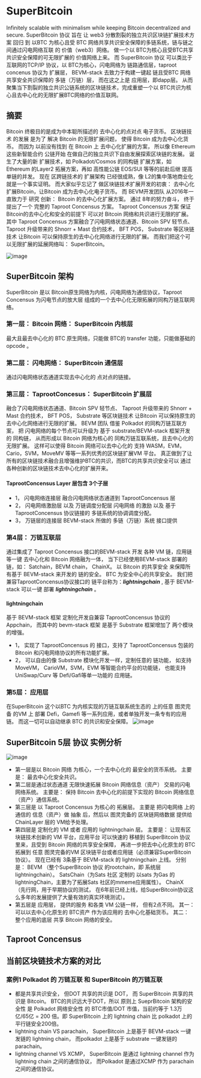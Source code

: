 # SuperBitcoin
Infinitely scalable with minimalism while keeping Bitcoin decentralized and secure.
SuperBitcoin 协议 旨在 让 web3 分散割裂的独立共识区块链扩展技术方案 回归 到 以BTC 为核心且受 BTC 网络共享共识安全保障的多链系统，链与链之间通过闪电网络互联 的 价值（web3）网络。
做一个以 BTC为核心且受BTC共享共识安全保障的可无限扩展的 价值网络上来。 而 SuperBitcoin 协议 可以类比于 互联网的TCP/IP 协议，以 BTC为核心，闪电网络为 链路通信层，taproot concenus 协议为 扩展层， BEVM-stack 去致力于构建一键起 链且受BTC 网络共享安全共识保障的 多链（万链）层， 而在这之上是 应用层，即dapp层。 
从而聚集当下割裂的独立共识公链系统的区块链技术，完成重塑一个以 BTC共识为核心且去中心化的无限扩展BTC网络的价值互联网。


## 摘要
Bitcoin 终极目的是成为中本聪所描述的 去中心化的点对点 电子货币。
区块链技术 的发展 是为了 解决 Bitcoin 的无限扩展问题， 使得 Bitcoin 成为去中心化货币。
而因为 以前没有找到 在 Bitcoin 上 去中心化扩展的方案， 所以像 Ethereum 这些新智能合约 公链开始 在做自己的独立共识下自由发展探索区块链的发展。
诞生了大量的新 扩展技术，如 Polkadot/Cosmos 的同构链 扩展方案，如 Ethereum 的Layer2 拓展方案，再如 高性能公链 EOS/SUI 等等的前赴后继 提高单链的并发。 
现在 区跨链技术的 扩展架构 已经很成熟，像 L2的集中落地商业化就是一个事实证明。 而大家似乎忘记了 做区块链技术扩展开发的初衷： 去中心化扩展Bitcoin，让Bitcoin 成为去中心化电子货币。
而 BEVM开发团队 从2016年一直致力于 研究 创新： Bitcoin 的去中心化扩展方案。 通过 8年的努力奋斗， 终于提出了一个 完整的 Taproot Concensus 方案。 
Taproot Concensus 方案 保证 Bitcoin的去中心化和安全的前提下 可以对 Bitcoin 网络和共识进行无限的扩展。
其中 Taproot Concensus 方案融合了闪电网络状态通道、Bitcoin SPV 轻节点、 Taproot 升级带来的 Shnorr + Mast 合约技术， BFT POS， Substrate 等区块链技术 让Bitcoin 可以保持原生的去中心化网络进行无限的扩展。
而我们把这个可以无限扩展的延展网络叫： SuperBitcoin。


![image](https://github.com/user-attachments/assets/577b5cfc-2934-4e07-89c0-25943cfb9a1a)
## SuperBitcoin 架构
SuperBitcoin 是以 Bitcoin原生网络为内核，闪电网络为通信协议，Taproot Concensus 为闪电节点的放大层 组成的一个去中心化无限拓展的同构万链互联网络。
### 第一层： Bitcoin 网络： SuperBitcoin 内核层
最大且最去中心化的 BTC 原生网络，只能做 BTC的 transfer 功能，只能做基础的 opcode 。
### 第二层： 闪电网络： SuperBitcoin 通信层
通过闪电网络状态通道实现去中心化的 点对点的链接。
### 第三层： TaprootConcesus： SuperBitcoin 扩展层
融合了闪电网络状态通道、Bitcoin SPV 轻节点、 Taproot 升级带来的 Shnorr + Mast 合约技术， BFT POS， Substrate 等区块链技术 让Bitcoin 可以保持原生的去中心化网络进行无限的扩展。
BEVM 团队 借鉴 Polkadot 的同构万链互联方案， 把 闪电网络的每个节点可以升级为 基于 substrate/BEVM-stack 框架开发的 同构链， 从而形成以 Bitcoin 网络为核心的 同构万链互联系统，且去中心化的无限扩展。 
这样可以使得 Bitcoin 网络可以去中心化的 支持 WASM，EVM，Cario，SVM，MoveMV 等等一系列优秀的区块链扩展VM 平台。 真正做到了让所有的区块链技术融合且增强维护BTC的共识，而BTC的共享共识安全可以 通过各种创新的区块链技术去中心化的扩展开来。

#### TaprootConcensus Layer 层包含 3个子层
- 1， 闪电网络连接层
融合闪电网络状态通道到 TaprootConcensus 层
- 2， 闪电网络激励层 以及 万链调度分配层
 闪电网络 的激励 以及 基于TaprootConcensus 协议链接的 多链系统的协调调度分配。
- 3， 万链层的连接层
BEVM-stack 所做的 多链（万链）系统 接口提供

### 第4层： 万链互联层
通过集成了 Taproot Concensus 接口的BEVM-stack 开发 各种 VM 链，应用链等一键 去中心化和 Bitcoin 网络融为一体， 当下已经使用BEVM-stack 部署的链，如： Satchain，BEVM chain， ChainX。
以 Bitcoin 的共享安全 来保障所有基于 BEVM-stack 来开发的 链的安全。 BTC 为安全中心的共享安全。
我们把兼容TaprootConcensus协议接口的 链平台称为：***lightningchain*** , 基于 BEVM-stack 可以一键 部署 ***lightningchain*** 。 
#### lightningchain
基于 BEVM-stack 框架 定制化开发自兼容 TaprootConcensus 协议的 Appchain， 而其中的 bevm-stack 框架 是基于 Substrate 框架增加了 两个模块的增强。
- 1， 实现了 TaprootConcensus 的 接口，支持了 TaprootConcensus 包装的 Bitcoin 和闪电网络协议的所有功能扩展。
- 2， 可以自由的像 Substrate 模块化开发一样，定制任意的 链功能， 如支持 MoveVM， CarioVM，SVM，EVM 等智能合约平台的功能链， 也能支持 UniSwap/Curv 等 Defi/Gafi等单一功能的 应用链。

### 第5层： 应用层
在SuperBitcoin 这个以BTC 为内核实现的万链互联系统生态的 上的任意 图灵完备 的VM 上 部署 Defi，Gamefi 等一系列应用，或者单独开发一条专有的应用链。 而这一切可以自动继承 BTC 的共识和安全保障。
![image](https://github.com/user-attachments/assets/f7f54ac2-1a6e-4129-91f2-bcea884e1492)



## SuperBitcoin 5层 协议 实例分析
![image](https://github.com/user-attachments/assets/49bd50fa-11e4-4e25-a745-d9ef22d0cf73)
- 第一层是以 Bitcoin 网络 为核心，一个去中心化的 最安全的货币系统。 主要是： 最去中心化安全共识。
- 第二层是通过状态通道 无限快速拓展 Bitcoin 网络信息（资产） 交易的闪电网络系统。 主要是： 保持 Bitcoin 去中心化的前提下实现的 Bitcoin 网络信息（资产）通信系统。
- 第三层是 以 Taproot Concensus 为核心的 拓展层。 主要是 把闪电网络 上的通信的 信息（资产）做 抽象 后，然后以 图灵完备的 区块链网络数据 提供给  ChainLayer 层的 VM给予处理。
- 第四层是 定制化的 VM 或者 应用的 lightningchain 层。 主要是： 让现有区块链技术创新的 VM 平台，应用平台 可以快速的 移植到 SuperBitcoin 协议里来，且受到 Bitcoin 网络的共享安全保障， 再进一步把去中心化原生的 BTC 拓展到 任意 图灵完备的VM 区块链平台或者应用链（必须兼容SuperBitcoin 协议）。
现在已经有 3条基于 BEVM-stack 的 lightningchain 上线。 分别是： BEVM （整个SuperBitcoin 协议 的rootchain，即 系统层 lightningchain）。 SatsChain（为Sats 社区 定制的 以sats 为Gas 的 lightningChain，主要为了拓展Sats 社区的mmeme应用属性）。 ChainX （先行网，用于早期协议的测试， 在6年前已经上线，给SuperBitcoin协议这么多年的发展提供了大量有效的真实环境测试）。
- 第五层是 应用层， 提供的服务 和各类 VM 公链一样， 但有2点不同。 其一： 可以以去中心化原生的 BTC资产 作为该应用的 去中心化基础货币。 其二： 整个应用的底层 共享 Bitcoin 网络的安全。


## Taproot Concensus

## 当前区块链技术方案的对比

### 案例1 Polkadot 的 万链互联 和 SuperBitcoin 的万链互联
-  都是共享共识安全， 但DOT 共享的共识是 DOT， 而 SuperBitcoin 共享的共识是 Bitcoin。 BTC的共识远大于DOT，所以 原则上 SueprBitcoin 架构的安全性 是 Polkadot 网络安全性 的 BTC市值/DOT 市值，当前约等于 1.3万亿/65亿 = 200 倍。即 SuperBitcoin 上的 lightning chain 比 polkadot 上的平行链安全200倍。
-  lightning chain VS parachain， SuperBitcoin 上是基于 BEVM-stack 一键发链的 lightning chain， 而polkadot 上是基于 substrate 一键发链的 parachain。
-  lightning channel VS XCMP， SuperBitcoin 是通过 lightning channel 作为 lightning chain 之间的通信协议， 而Polkadot 是通过XCMP 作为 parachain 之间的通信协议。
